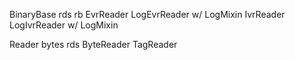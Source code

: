 
BinaryBase
  rds
  rb
    EvrReader
       LogEvrReader w/ LogMixin
    IvrReader
       LogIvrReader w/ LogMixin
    
    
Reader
  bytes
  rds
    ByteReader
    TagReader
    
